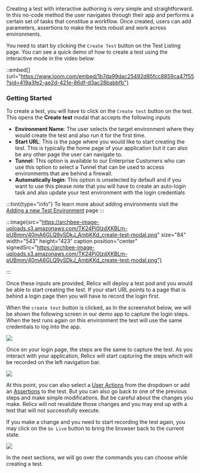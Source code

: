 Creating a test with interactive authoring is very simple and straightforward. In this no-code method the user navigates through their app and performs a certain set of tasks that constitue a workflow. Once created, users can add parameters, assertions to make the tests robust and work across environments.&#x20;

You need to start by clicking the `Create Test` button on the Test Listing page. You can see a quick demo of how to create a test using the interactive mode in the video below&#x20;

::embed[]{url="https://www.loom.com/embed/1b7da99dac25492d85fcc8859ca47f55?sid=419a3fe2-ae2d-421e-86df-d3ac28babbfb"}

### Getting Started

To create a test, you will have to click on the `Create test` button on the test. This opens the **Create test**  modal that accepts the following inputs&#x20;

- **Environment Name**: The user selects the target environment where they would create the test and also run it for the first time.&#x20;
- **Start URL**: This is the page where you would like to start creating the test. This is typically the home page of your application but it can also be any other page the user can navigate to.&#x20;
- **Tunnel**: This option is available to our Enterprise Customers who can use this option to select a Tunnel that can be used to access environments that are behind a firewall.&#x20;
- **Automatically login**: This option is unselected by default and if you want to use this please note that you will have to create an auto-login task and also update your test environment with the login credentials

:::hint{type="info"}
To learn more about adding environments visit the [Adding a new Test Environment](<./../TEST ENVIRONMENTS/Adding a new Test Environment.md>) page
:::



:::image{src="https://archbee-image-uploads.s3.amazonaws.com/TK24Pi0IzdXKBLm-pUBmm/40mA6GLQ9vSDkJ_AmbKKd_create-test-modal.png" size="84" width="543" height="423" caption position="center" signedSrc="https://archbee-image-uploads.s3.amazonaws.com/TK24Pi0IzdXKBLm-pUBmm/40mA6GLQ9vSDkJ_AmbKKd_create-test-modal.png"}

:::

Once these inputs are provided, Relicx will deploy a test pod and you would be able to start creating the test. If your start URL points to a page that is behind a login page then you will have to record the login first.&#x20;

When the `create test` button is clicked, as In the screenshot below, we will be shown the following screen in our demo app to capture the login steps. When the test runs again on this environment the test will use the same credentials to log into the app.&#x20;

![](https://archbee-image-uploads.s3.amazonaws.com/TK24Pi0IzdXKBLm-pUBmm/vOr9dq5Ecy_Pu6OtTkyg__login-page.png)

Once on your login page, the steps are the same to capture the test. As you interact with your application, Relicx will start capturing the steps which will be recorded on the left navigation bar.&#x20;

![](https://archbee-image-uploads.s3.amazonaws.com/TK24Pi0IzdXKBLm-pUBmm/MEvSw8zl2x2DSG32BGuof_test-steps.png)

At this point, you can also select a [User Actions](<./Interactive Test Authoring/User Actions.md>) from the dropdown or add an [Assertions](<./Interactive Test Authoring/Assertions.md>) to the test. But you can also go back to one of the previous steps and make simple modifications. But be careful about the changes you make. Relicx will not revalidate those changes and you may end up with a test that will not successfully execute.&#x20;

If you make a change and you need to start recording the test again, you may click on the `Go Live` button to bring the browser back to the current state.&#x20;

![](https://archbee-image-uploads.s3.amazonaws.com/TK24Pi0IzdXKBLm-pUBmm/-PgSjPOmAkLuTqH56kBpW_screenshot-2023-06-15-at-11307-pm.png)

In the next sections, we will go over the commands you can choose while creating a test.
